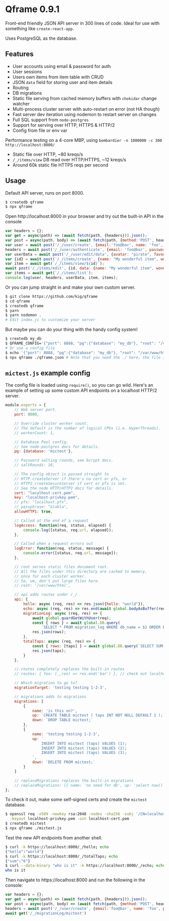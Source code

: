 # Qframe 0.9.1

Front-end friendly JSON API server in 300 lines of code.
Ideal for use with something like `create-react-app`.

Uses PostgreSQL as the database.


## Features

 * User accounts using email & password for auth
 * User sessions
 * Users own items from item table with CRUD
 * JSON `data` field for storing user and item details
 * Routing
 * DB migrations
 * Static file serving from cached memory buffers with `chokidar` change watcher
 * Multi-process cluster server with auto-restart on error (not HA though)
 * Fast server dev iteration using nodemon to restart server on changes
 * Full SQL support from `node-postgres`
 * Support for serving over HTTP, HTTPS & HTTP/2
 * Config from file or env var

Performance testing on a 4-core MBP, using `bombardier -n 1000000 -c 300 http://localhost:8000/`

 * Static file over HTTP, ~80 kreqs/s 
 * `/_/items/view` DB read over HTTP/HTTPS, ~12 kreqs/s
 * Around 60k static file HTTPS reqs per second


## Usage

Default API server, runs on port 8000.

```bash
$ createdb qframe
$ npx qframe
```

Open http://localhost:8000 in your browser and try out the built-in API in the console

```javascript
var headers = {};
var get = async(path) => (await fetch(path, {headers})).json();
var post = async(path, body) => (await fetch(path, {method:'POST', headers, body: JSON.stringify(body)})).json();
var user = await post('/_/user/create', {email:'foo@bar', name: 'foo', password: 'bar'});
headers = await post('/_/user/authenticate', {email: 'foo@bar', password: 'bar'});
var userData = await post('/_/user/edit/data', {avatar: "pirate", favouriteQuote: "Pinata Pirata!"});
var {id} = await post('/_/items/create', {name: "My wonderful item", wonderfulness: 9999});
var item = await get(`/_/items/view/${id}`);
await post('/_/items/edit', {id, data: {name: "My wonderful item", wonderfulness: 10000}})
var items = await get(`/_/items/list`);
console.log(user, headers, userData, item, items);
```

Or you can jump straight in and make your own custom server.

```bash
$ git clone https://github.com/kig/qframe
$ cd qframe
$ createdb qframe
$ yarn
$ yarn nodemon .
# Edit index.js to customize your server
```

But maybe you can do your thing with the handy config system!

```bash
$ createdb my_db
$ QFRAME_CONFIG='{"port": 8888, "pg":{"database": "my_db"}, "root": "/var/www/html"}' npx qframe 
# Or use a config file
$ echo '{"port": 8888, "pg":{"database": "my_db"}, "root": "/var/www/html"}' > qframe.json
$ npx qframe ./qframe.json # Note that you need the ./ here, the file is loaded using require()
```

## `mictest.js` example config

The config file is loaded using `require()`, so you can go wild. Here's an example of setting up some custom API endpoints on a localhost HTTP/2 server.

```javascript
module.exports = {
    // Web server port.
    port: 8000,

    // Override cluster worker count.
    // The default is the number of logical CPUs (i.e. HyperThreads).
    // workerCount: 1,

    // Database Pool config.
    // See node-postgres docs for details.
    pg: {database: 'mictest'},

    // Password salting rounds, see bcrypt docs.
    // saltRounds: 10,

    // The config object is passed straight to
    // HTTP.createServer if there's no cert or pfx, or
    // HTTP2.createSecureServer if cert or pfx is set.
    // See the node HTTP/HTTP2 docs for details.
    cert: "localhost-cert.pem",
    key: "localhost-privkey.pem",
    // pfx: "localhost.pfx",
    // passphrase: "blabla",
    allowHTTP1: true,

    // Called at the end of a request
    logAccess: function(req, status, elapsed) {
        console.log([status, req.url, elapsed]);
    },

    // Called when a request errors out
    logError: function(req, status, message) {
        console.error([status, req.url, message]);
    },

    // root serves static files document root.
    // All the files under this directory are cached to memory,
    // once for each cluster worker.
    // So, um, don't put large files here. 
    // root: '/var/www/html',

    // api adds routes under /_/
    api: {
        hello: async (req, res) => res.json({hello: "world"}),
        echo: async (req, res) => res.end(await global.bodyAsBuffer(req)),
        migrationLog: async (req, res) => {
            await global.guardGetWithUser(req);
            const { rows } = await global.DB.query(
                `SELECT * FROM migration_log WHERE db_name = $1 ORDER BY id ASC`, [req.name]);
            res.json(rows);
        },
        totalTaps: async (req, res) => {
            const { rows: [taps] } = await global.DB.query(`SELECT SUM(taps) FROM mictest`);
            res.json(taps);
        }
    },

    // routes completely replaces the built-in routes
    // routes: { foo: (_,res) => res.end('bar') }, // check out localhost:8000/foo

    // Which migration to go to?
    migrationTarget: 'testing testing 1-2-3',

    // migrations adds to migrations
    migrations: [
        {
            name: 'is this on?',
            up: `CREATE TABLE mictest ( taps INT NOT NULL DEFAULT 1 );`,
            down: `DROP TABLE mictest;`
        },
        {
            name: 'testing testing 1-2-3',
            up: `
                INSERT INTO mictest (taps) VALUES (1);
                INSERT INTO mictest (taps) VALUES (2);
                INSERT INTO mictest (taps) VALUES (3);
            `,
            down: `DELETE FROM mictest;`
        }
    ]

    // replaceMigrations replaces the built-in migrations
    // replaceMigrations: [{ name: 'no need for db', up: 'select now()', down: 'select now()' }]
};
```

To check it out, make some self-signed certs and create the `mictest` database.

```bash
$ openssl req -x509 -newkey rsa:2048 -nodes -sha256 -subj '/CN=localhost' \
  -keyout localhost-privkey.pem -out localhost-cert.pem
$ createdb mictest
$ npx qframe ./mictest.js
```

Test the new API endpoints from another shell.

```bash
$ curl -k https://localhost:8000/_/hello; echo
{"hello":"world"}
$ curl -k https://localhost:8000/_/totalTaps; echo
{"sum":"6"}
$ curl --data-binary "who is it" -k https://localhost:8000/_/echo; echo
who is it
```

Then navigate to https://localhost:8000 and run the following in the console:

```javascript
var headers = {};
var get = async(path) => (await fetch(path, {headers})).json();
var post = async(path, body) => (await fetch(path, {method:'POST', headers, body: JSON.stringify(body)})).json();
headers = await post('/_/user/create', {email:'foo@bar', name: 'foo', password: 'bar'});
await get('/_/migrationLog/mictest')
```

